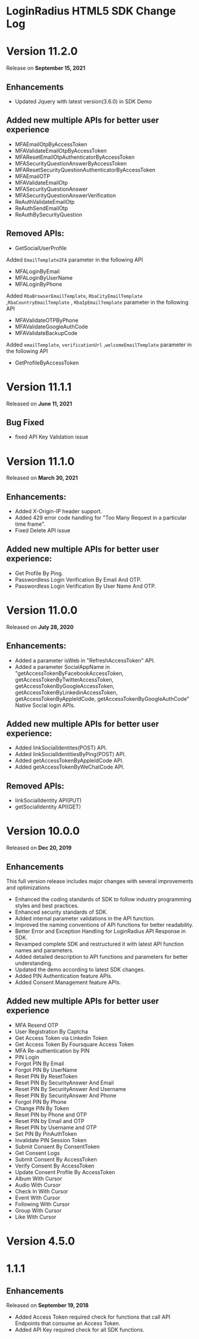 # LoginRadius HTML5 SDK Change Log

# Version 11.2.0
Release on **September 15, 2021**

## Enhancements

- Updated Jquery with latest version(3.6.0) in SDK Demo


## Added new multiple APIs for better user experience

- MFAEmailOtpByAccessToken
- MFAValidateEmailOtpByAccessToken
- MFAResetEmailOtpAuthenticatorByAccessToken
- MFASecurityQuestionAnswerByAccessToken
- MFAResetSecurityQuestionAuthenticatorByAccessToken
- MFAEmailOTP
- MFAValidateEmailOtp
- MFASecurityQuestionAnswer
- MFASecurityQuestionAnswerVerification
- ReAuthValidateEmailOtp
- ReAuthSendEmailOtp
- ReAuthBySecurityQuestion

## Removed APIs:

- GetSocialUserProfile

Added `EmailTemplate2FA` parameter in the following API

- MFALoginByEmail
- MFALoginByUserName
- MFALoginByPhone


Added `RbaBrowserEmailTemplate`, `RbaCityEmailTemplate` ,`RbaCountryEmailTemplate` , `RbaIpEmailTemplate` parameter in the following API

- MFAValidateOTPByPhone
- MFAValidateGoogleAuthCode
- MFAValidateBackupCode

Added `emailTemplate`, `verificationUrl` ,`welcomeEmailTemplate`  parameter in the following API

- GetProfileByAccessToken

# Version 11.1.1
Released on **June 11, 2021**

## Bug Fixed
- fixed API Key Validation issue


# Version 11.1.0
Released on **March 30, 2021**

## Enhancements:
- Added X-Origin-IP header support.
- Added 429 error code handling for "Too Many Request in a particular time frame".
- Fixed Delete API issue


## Added new multiple APIs for better user experience:
- Get Profile By Ping.
- Passwordless Login Verification By Email And OTP.
- Passwordless Login Verification By User Name And OTP.


# Version 11.0.0
Released on **July 28, 2020**

## Enhancements:
- Added a parameter isWeb in "RefreshAccessToken" API.
- Added a parameter SocialAppName in "getAccessTokenByFacebookAccessToken,  getAccessTokenByTwitterAccessToken,
  getAccessTokenByGoogleAccessToken, getAccessTokenByLinkedinAccessToken, getAccessTokenByAppleIdCode, 
  getAccessTokenByGoogleAuthCode" Native Social login APIs.

## Added new multiple APIs for better user experience:
- Added linkSocialIdentites(POST) API.
- Added linkSocialIdentitiesByPing(POST) API.
- Added getAccessTokenByAppleIdCode API.
- Added getAccessTokenByWeChatCode API.

## Removed APIs:
 - linkSocialIdentity API(PUT)
 - getSocialIdentity API(GET)


# Version 10.0.0
Released on **Dec 20, 2019**

## Enhancements
This full version release includes major changes with several improvements and optimizations
 - Enhanced the coding standards of SDK to follow industry programming styles and best practices.
 - Enhanced security standards of SDK.
 - Added internal parameter validations in the API function.
 - Improved the naming conventions of API functions for better readability.
 - Better Error and Exception Handling for LoginRadius API Response in SDK.
 - Revamped complete SDK and restructured it with latest API function names and parameters.
 - Added detailed description to API functions and parameters for better understanding.
 - Updated the demo according to latest SDK changes.
 - Added PIN Authentication feature APIs.
 - Added Consent Management feature APIs.


## Added new multiple APIs for better user experience

 - MFA Resend OTP
 - User Registration By Captcha
 - Get Access Token via Linkedin Token
 - Get Access Token By Foursquare Access Token
 - MFA Re-authentication by PIN
 - PIN Login
 - Forgot PIN By Email
 - Forgot PIN By UserName
 - Reset PIN By ResetToken
 - Reset PIN By SecurityAnswer And Email
 - Reset PIN By SecurityAnswer And Username
 - Reset PIN By SecurityAnswer And Phone
 - Forgot PIN By Phone
 - Change PIN By Token
 - Reset PIN by Phone and OTP
 - Reset PIN by Email and OTP
 - Reset PIN by Username and OTP
 - Set PIN By PinAuthToken
 - Invalidate PIN Session Token
 - Submit Consent By ConsentToken
 - Get Consent Logs
 - Submit Consent By AccessToken
 - Verify Consent By AccessToken
 - Update Consent Profile By AccessToken
 - Album With Cursor
 - Audio With Cursor
 - Check In With Cursor
 - Event With Cursor
 - Following With Cursor
 - Group With Cursor
 - Like With Cursor


# Version 4.5.0
# 1.1.1
## Enhancements 
Released on **September 19, 2018**
  - Added Access Token required check for functions that call API Endpoints that consume an Access Token. 
  - Added API Key required check for all SDK functions. 
